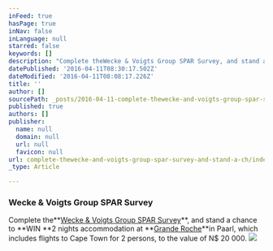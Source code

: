 ```yaml
---
inFeed: true
hasPage: true
inNav: false
inLanguage: null
starred: false
keywords: []
description: "Complete theWecke & Voigts Group SPAR Survey, and stand a chance to\_WIN\_2 nights accommodation at\_Grande Rochein Paarl, which includes flights to Cape Town for 2 persons, to the value of N$ 20 000."
datePublished: '2016-04-11T08:30:17.502Z'
dateModified: '2016-04-11T08:08:17.226Z'
title: ''
author: []
sourcePath: _posts/2016-04-11-complete-thewecke-and-voigts-group-spar-survey-and-stand-a-ch.md
published: true
authors: []
publisher:
  name: null
  domain: null
  url: null
  favicon: null
url: complete-thewecke-and-voigts-group-spar-survey-and-stand-a-ch/index.html
_type: Article

---
```

### Wecke & Voigts Group SPAR Survey

Complete the**[Wecke & Voigts Group SPAR Survey][0]**, and stand a chance to **WIN **2 nights accommodation at **[Grande Roche][1]**in Paarl, which includes flights to Cape Town for 2 persons, to the value of N$ 20 000\.
![](https://the-grid-user-content.s3-us-west-2.amazonaws.com/4c68d2ea-4a12-41ae-a291-4f95d78fc91d.jpg)

[0]: https://www.surveymonkey.com/r/WVSparSurvey
[1]: http://granderoche.com/